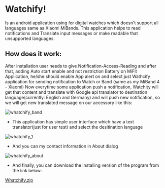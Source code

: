 # Watchify!
Is an android application using for digital watches which doesn't support all languages same as Xiaomi MiBands. This application helps to read notifications and Translate input messages or make readable that unsupported languages.

## How does it work:
After installation user needs to give Notification-Access-Reading and after that, adding Auto start enable and not restriction Battery on MiFit Application, he/she should enable App alert on and select just Wathcify application for sending notification to Watch or Band (same as my MiBand 4 - Xiaomi)
Now everytime some application push a notification, Watchity will get that content and translate with Google api translator to destination language(currently: English and Germany) and will push new notification, so we will get new translated message on our accessory like this:

![whatchify_band](https://user-images.githubusercontent.com/22271397/187823508-ac9ce411-8538-4202-8d50-3c7d289f706f.png)


- This application has simple user interface which have a text translator(just for user test) and select the desitination language

![whatchify_1](https://user-images.githubusercontent.com/22271397/187823715-71cd0617-c787-41be-948f-fb321e60055e.png)

- And you can my contact information in About dialog

![whatchify_about](https://user-images.githubusercontent.com/22271397/187823844-f2e24fc6-35d5-4ffa-b344-83cd9188d130.png)

- And finally, you can download the installing version of the program from the link below:

[Whatchify.zip](https://github.com/najafloo/Watchify/files/9466571/Whatchify.zip)
